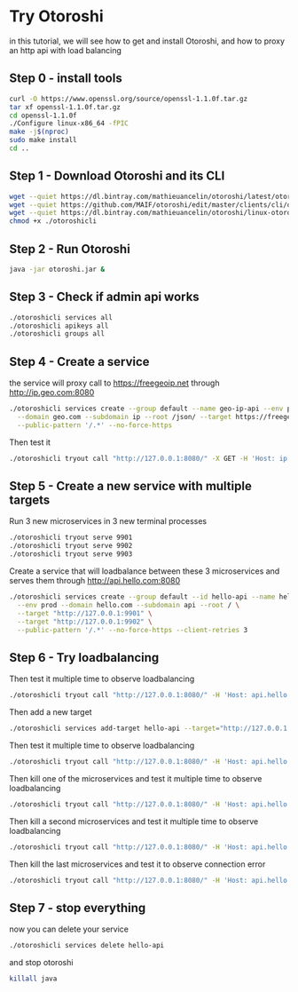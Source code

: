 # Try Otoroshi

in this tutorial, we will see how to get and install Otoroshi, and how to proxy an http api with load balancing

## Step 0 - install tools

```sh
curl -O https://www.openssl.org/source/openssl-1.1.0f.tar.gz
tar xf openssl-1.1.0f.tar.gz
cd openssl-1.1.0f
./Configure linux-x86_64 -fPIC
make -j$(nproc)
sudo make install
cd ..
```

## Step 1 - Download Otoroshi and its CLI

```sh
wget --quiet https://dl.bintray.com/mathieuancelin/otoroshi/latest/otoroshi.jar
wget --quiet https://github.com/MAIF/otoroshi/edit/master/clients/cli/otoroshicli.toml
wget --quiet https://dl.bintray.com/mathieuancelin/otoroshi/linux-otoroshicli/latest/otoroshicli
chmod +x ./otoroshicli
```

## Step 2 - Run Otoroshi

```sh
java -jar otoroshi.jar &
```

## Step 3 - Check if admin api works

```sh
./otoroshicli services all
./otoroshicli apikeys all
./otoroshicli groups all
```

## Step 4 - Create a service 

the service will proxy call to https://freegeoip.net through http://ip.geo.com:8080

```sh
./otoroshicli services create --group default --name geo-ip-api --env prod \
  --domain geo.com --subdomain ip --root /json/ --target https://freegeoip.net \
  --public-pattern '/.*' --no-force-https
```

Then test it

```sh
./otoroshicli tryout call "http://127.0.0.1:8080/" -X GET -H 'Host: ip.geo.com'
```

## Step 5 -  Create a new service with multiple targets

Run 3 new microservices in 3 new terminal processes

```sh
./otoroshicli tryout serve 9901
./otoroshicli tryout serve 9902
./otoroshicli tryout serve 9903
```

Create a service that will loadbalance between these 3 microservices and serves them through http://api.hello.com:8080

```sh
./otoroshicli services create --group default --id hello-api --name hello-api \
  --env prod --domain hello.com --subdomain api --root / \
  --target "http://127.0.0.1:9901" \
  --target "http://127.0.0.1:9902" \
  --public-pattern '/.*' --no-force-https --client-retries 3
```

## Step 6 - Try loadbalancing

Then test it multiple time to observe loadbalancing

```sh
./otoroshicli tryout call "http://127.0.0.1:8080/" -H 'Host: api.hello.com' -H 'Accept: application/json'
```

Then add a new target

```sh
./otoroshicli services add-target hello-api --target="http://127.0.0.1:9903"
```

Then test it multiple time to observe loadbalancing

```sh
./otoroshicli tryout call "http://127.0.0.1:8080/" -H 'Host: api.hello.com' -H 'Accept: application/json'
```

Then kill one of the microservices and test it multiple time to observe loadbalancing

```sh
./otoroshicli tryout call "http://127.0.0.1:8080/" -H 'Host: api.hello.com' -H 'Accept: application/json'
```

Then kill a second microservices and test it multiple time to observe loadbalancing

```sh
./otoroshicli tryout call "http://127.0.0.1:8080/" -H 'Host: api.hello.com' -H 'Accept: application/json'
```

Then kill the last microservices and test it to observe connection error

```sh
./otoroshicli tryout call "http://127.0.0.1:8080/" -H 'Host: api.hello.com' -H 'Accept: application/json'
```

## Step 7 - stop everything

now you can delete your service

```sh
./otoroshicli services delete hello-api
```

and stop otoroshi

```sh
killall java
```
